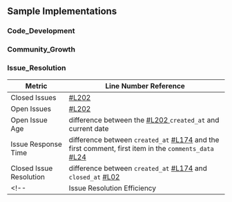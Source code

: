 ## Sample Implementations


### Code_Development


### Community_Growth


### Issue_Resolution

| Metric | Line Number Reference |
| --- | --- |
| Closed Issues | [#L202 ](https://github.com/vchrombie/chaoss-microtasks/blob/master/microtask-6/issue-structure.json#L202) |
| Open Issues | [#L202 ](https://github.com/vchrombie/chaoss-microtasks/blob/master/microtask-6/issue-structure.json#L202) |
| Open Issue Age | difference between the [#L202 ](https://github.com/vchrombie/chaoss-microtasks/blob/master/microtask-6/issue-structure.json#L202) `created_at` and current date |
| Issue Response Time | difference between `created_at` [#L174](https://github.com/vchrombie/chaoss-microtasks/blob/b8e9a36563739deb07f25058d9dfc567417cb33c/microtask-6/issue-structure.json#L174) and the first comment, first item in the `comments_data` [#L24](https://github.com/vchrombie/chaoss-microtasks/blob/b8e9a36563739deb07f25058d9dfc567417cb33c/microtask-6/issue-structure.json#L24) |
| Closed Issue Resolution | difference between `created_at` [#L174](https://github.com/vchrombie/chaoss-microtasks/blob/b8e9a36563739deb07f25058d9dfc567417cb33c/microtask-6/issue-structure.json#L174) and `closed_at` [#L02](https://github.com/vchrombie/chaoss-microtasks/blob/b8e9a36563739deb07f25058d9dfc567417cb33c/microtask-6/issue-structure.json#L18) |
<!--| Issue Resolution Efficiency | TBA |-->
